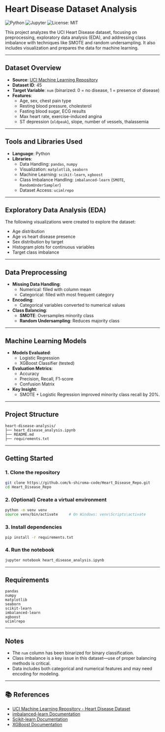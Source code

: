 # Heart Disease Dataset Analysis

![Python](https://img.shields.io/badge/Python-3.9%2B-blue)
![Jupyter](https://img.shields.io/badge/Jupyter-Notebook-orange)
![License: MIT](https://img.shields.io/badge/License-MIT-green)

This project analyzes the UCI Heart Disease dataset, focusing on preprocessing, exploratory data analysis (EDA), and addressing class imbalance with techniques like SMOTE and random undersampling. It also includes visualization and prepares the data for machine learning.

---

## Dataset Overview

- **Source**: [UCI Machine Learning Repository](https://archive.ics.uci.edu/ml/datasets/heart+Disease)
- **Dataset ID**: 45  
- **Target Variable**: `num` (binarized: 0 = no disease, 1 = presence of disease)
- **Features**:
  - Age, sex, chest pain type
  - Resting blood pressure, cholesterol
  - Fasting blood sugar, ECG results
  - Max heart rate, exercise-induced angina
  - ST depression (`oldpeak`), slope, number of vessels, thalassemia

---

## Tools and Libraries Used

- **Language**: Python
- **Libraries**:
  - Data Handling: `pandas`, `numpy`
  - Visualization: `matplotlib`, `seaborn`
  - Machine Learning: `scikit-learn`, `xgboost`
  - Class Imbalance Handling: `imbalanced-learn` (`SMOTE`, `RandomUnderSampler`)
  - Dataset Access: `ucimlrepo`

---

## Exploratory Data Analysis (EDA)

The following visualizations were created to explore the dataset:

- Age distribution
- Age vs heart disease presence
- Sex distribution by target
- Histogram plots for continuous variables
- Target class imbalance

---

## Data Preprocessing

- **Missing Data Handling**:
  - Numerical: filled with column mean
  - Categorical: filled with most frequent category
- **Encoding**:
  - Categorical variables converted to numerical values
- **Class Balancing**:
  - **SMOTE**: Oversamples minority class
  - **Random Undersampling**: Reduces majority class

---

## Machine Learning Models

- **Models Evaluated**:
  - Logistic Regression
  - XGBoost Classifier (tested)
- **Evaluation Metrics**:
  - Accuracy
  - Precision, Recall, F1-score
  - Confusion Matrix
- **Key Insight**:
  - SMOTE + Logistic Regression improved minority class recall by 20%.

---

## Project Structure

```
heart-disease-analysis/
├── heart_disease_analysis.ipynb
├── README.md
├── requirements.txt
```

---

## Getting Started

### 1. Clone the repository

```bash
git clone https://github.com/k-shiroma-code/Heart_Disease_Repo.git
cd Heart_Disease_Repo
```

### 2. (Optional) Create a virtual environment

```bash
python -m venv venv
source venv/bin/activate     # On Windows: venv\Scripts\activate
```

### 3. Install dependencies

```bash
pip install -r requirements.txt
```

### 4. Run the notebook

```bash
jupyter notebook heart_disease_analysis.ipynb
```

---

## Requirements

```
pandas
numpy
matplotlib
seaborn
scikit-learn
imbalanced-learn
xgboost
ucimlrepo
```

---

## Notes

- The `num` column has been binarized for binary classification.
- Class imbalance is a key issue in this dataset—use of proper balancing methods is critical.
- Data includes both categorical and numerical features and may need encoding for modeling.

---

## 📚 References

- [UCI Machine Learning Repository - Heart Disease Dataset](https://archive.ics.uci.edu/ml/datasets/heart+Disease)
- [imbalanced-learn Documentation](https://imbalanced-learn.org/stable/)
- [Scikit-learn Documentation](https://scikit-learn.org/stable/)
- [XGBoost Documentation](https://xgboost.readthedocs.io/)
